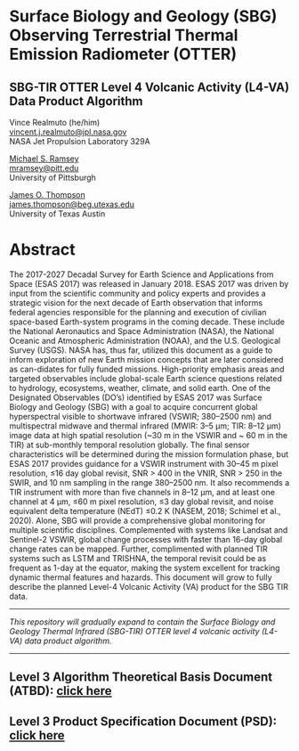 # Surface Biology and Geology (SBG) Observing Terrestrial Thermal Emission Radiometer (OTTER)

## SBG-TIR OTTER Level 4 Volcanic Activity (L4-VA) Data Product Algorithm

Vince Realmuto (he/him)<br>
[vincent.j.realmuto@jpl.nasa.gov](mailto:vincent.j.realmuto@jpl.nasa.gov)<br>
NASA Jet Propulsion Laboratory 329A

[Michael S. Ramsey](https://github.com/michaelsramsey)<br>
[mramsey@pitt.edu](mailto:mramsey@pitt.edu)<br>
University of Pittsburgh

[James O. Thompson](https://github.com/jthompson2710)<br>
[james.thompson@beg.utexas.edu](mailto:james.thompson@beg.utexas.edu)<br>
University of Texas Austin


# Abstract
The 2017-2027 Decadal Survey for Earth Science and Applications from Space (ESAS 2017) was released in January 2018. ESAS 2017 was driven by input from the scientific community and policy experts and provides a strategic vision for the next decade of Earth observation that informs federal agencies responsible for the planning and execution of civilian space-based Earth-system programs in the coming decade. These include the National Aeronautics and Space Administration (NASA), the National Oceanic and Atmospheric Administration (NOAA), and the U.S. Geological Survey (USGS). NASA has, thus far, utilized this document as a guide to inform exploration of new Earth mission concepts that are later considered as can-didates for fully funded missions. High-priority emphasis areas and targeted observables include global-scale Earth science questions related to hydrology, ecosystems, weather, climate, and solid earth. One of the Designated Observables (DO’s) identified by ESAS 2017 was Surface Biology and Geology (SBG) with a goal to acquire concurrent global hyperspectral visible to shortwave infrared (VSWIR; 380–2500 nm) and multispectral midwave and thermal infrared (MWIR: 3–5 μm; TIR: 8–12 μm) image data at high spatial resolution (~30 m in the VSWIR and ~ 60 m in the TIR) at sub-monthly temporal resolution globally. The final sensor characteristics will be determined during the mission formulation phase, but ESAS 2017 provides guidance for a VSWIR instrument with 30–45 m pixel resolution, ≤16 day global revisit, SNR > 400 in the VNIR, SNR > 250 in the SWIR, and 10 nm sampling in the range 380–2500 nm. It also recommends a TIR instrument with more than five channels in 8–12 μm, and at least one channel at 4 μm, ≤60 m pixel resolution, ≤3 day global revisit, and noise equivalent delta temperature (NEdT) ≤0.2 K (NASEM, 2018; Schimel et al., 2020). Alone, SBG will provide a comprehensive global monitoring for multiple scientific disciplines. Complemented with systems like Landsat and Sentinel-2 VSWIR, global change processes with faster than 16-day global change rates can be mapped. Further, complimented with planned TIR systems such as LSTM and TRISHNA, the temporal revisit could be as frequent as 1-day at the equator, making the system excellent for tracking dynamic thermal features and hazards. This document will grow to fully describe the planned Level-4 Volcanic Activity (VA) product for the SBG TIR data.

_______________________________________________________________________________________________________________________
<i>This repository will gradually expand to contain the Surface Biology and Geology Thermal Infrared (SBG-TIR) OTTER level 4 volcanic activity (L4-VA) data product algorithm.</i>
_______________________________________________________________________________________________________________________


## Level 3 Algorithm Theoretical Basis Document (ATBD): [click here](/SBG_L4_ATBD_VA_20231107.pdf)
## Level 3 Product Specification Document (PSD): [click here](/SBG-TIR_PSD_L4_VA_20231107.pdf)

